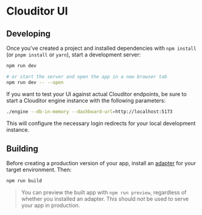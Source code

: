 # Clouditor UI

## Developing

Once you've created a project and installed dependencies with `npm install` (or `pnpm install` or `yarn`), start a development server:

```bash
npm run dev

# or start the server and open the app in a new browser tab
npm run dev -- --open
```

If you want to test your UI against actual Clouditor endpoints, be sure to start a Clouditor engine instance with the following parameters:

```bash
./engine --db-in-memory --dashboard-url=http://localhost:5173
```

This will configure the necessary login redirects for your local development instance.

## Building

Before creating a production version of your app, install an [adapter](https://kit.svelte.dev/docs#adapters) for your target environment. Then:

```bash
npm run build
```

> You can preview the built app with `npm run preview`, regardless of whether you installed an adapter. This should _not_ be used to serve your app in production.
